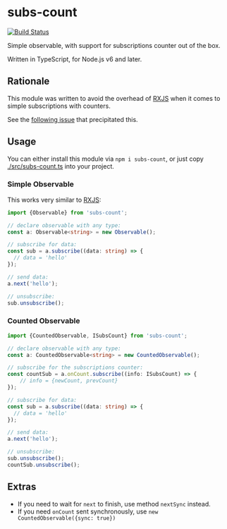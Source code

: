 # subs-count

[![Build Status](https://travis-ci.org/vitaly-t/subs-count.svg?branch=master)](https://travis-ci.org/vitaly-t/subs-count)

Simple observable, with support for subscriptions counter out of the box. 

Written in TypeScript, for Node.js v6 and later.

## Rationale

This module was written to avoid the overhead of [RXJS] when it comes to simple subscriptions with counters.

See the [following issue](https://stackoverflow.com/questions/56195932/how-to-monitor-number-of-rxjs-subscriptions) that precipitated this.

## Usage

You can either install this module via `npm i subs-count`, or just copy [./src/subs-count.ts](./src/subs-count.ts) into your project.

### Simple Observable

This works very similar to [RXJS]:

```ts
import {Observable} from 'subs-count';

// declare observable with any type:
const a: Observable<string> = new Observable();

// subscribe for data:
const sub = a.subscribe((data: string) => {
  // data = 'hello'
});

// send data:
a.next('hello');

// unsubscribe:
sub.unsubscribe();
```

### Counted Observable

```ts
import {CountedObservable, ISubsCount} from 'subs-count';

// declare observable with any type:
const a: CountedObservable<string> = new CountedObservable();

// subscribe for the subscriptions counter:
const countSub = a.onCount.subscribe((info: ISubsCount) => {
    // info = {newCount, prevCount} 
});

// subscribe for data:
const sub = a.subscribe((data: string) => {
  // data = 'hello'
});

// send data:
a.next('hello');

// unsubscribe:
sub.unsubscribe();
countSub.unsubscribe();
```

## Extras 

* If you need to wait for `next` to finish, use method `nextSync` instead.
* If you need `onCount` sent synchronously, use `new CountedObservable({sync: true})` 

[RXJS]:https://github.com/reactivex/rxjs
